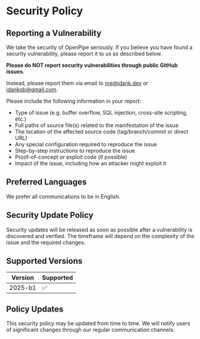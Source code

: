 # Security Policy

## Reporting a Vulnerability

We take the security of OpenPipe seriously. If you believe you have found a security vulnerability, please report it to us as described below.

**Please do NOT report security vulnerabilities through public GitHub issues.**

Instead, please report them via email to me@idank.dev or idankob@gmail.com.

Please include the following information in your report:
- Type of issue (e.g. buffer overflow, SQL injection, cross-site scripting, etc.)
- Full paths of source file(s) related to the manifestation of the issue
- The location of the affected source code (tag/branch/commit or direct URL)
- Any special configuration required to reproduce the issue
- Step-by-step instructions to reproduce the issue
- Proof-of-concept or exploit code (if possible)
- Impact of the issue, including how an attacker might exploit it

## Preferred Languages
We prefer all communications to be in English.

## Security Update Policy
Security updates will be released as soon as possible after a vulnerability is discovered and verified. The timeframe will depend on the complexity of the issue and the required changes.

## Supported Versions

| Version | Supported          |
| ------- | ------------------ |
| 2025-b1 | :white_check_mark: |

## Policy Updates
This security policy may be updated from time to time. We will notify users of significant changes through our regular communication channels.
